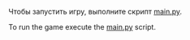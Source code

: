 Чтобы запустить игру, выполните скрипт [main.py](main.py).

To run the game execute the [main.py](main.py) script.
